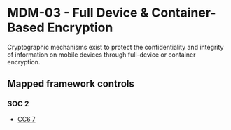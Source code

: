 # MDM-03 - Full Device & Container-Based Encryption
Cryptographic mechanisms exist to protect the confidentiality and integrity of information on mobile devices through full-device or container encryption.
## Mapped framework controls
### SOC 2
- [CC6.7](../soc2/cc67.md)